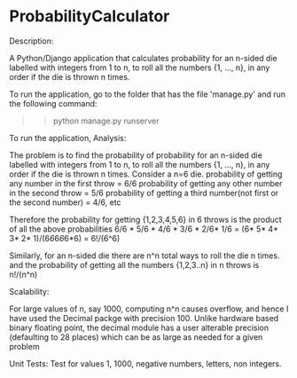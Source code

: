 # ProbabilityCalculator

Description:

A Python/Django application that calculates probability for an n-sided die labelled with integers from 1 to n, to roll all the numbers {1, ..., n}, in any order if the die is thrown n times.

To run the application, go to the folder that has the file 'manage.py' and run the following command:
>>python manage.py runserver

To run the application, 
Analysis:

The problem is to find the probability of probability for an n-sided die labelled with integers from 1 to n, to roll
all the numbers {1, ..., n}, in any order if the die is thrown n times.
Consider a n=6 die.
probability of getting any number in the first throw = 6/6
probability of getting any other number in the second throw  = 5/6
probability of getting a third number(not first or the second number) = 4/6, etc

Therefore the probability for getting {1,2,3,4,5,6} in 6 throws is the product of all the above probabilities
6/6 * 5/6 * 4/6 * 3/6 * 2/6* 1/6 = (6* 5* 4* 3* 2* 1)/(6*6*6*6*6*6) = 6!/(6^6)

Similarly, for an n-sided die there are n^n total ways to
roll the die n times.
and the probability of getting all the numbers {1,2,3..n} in n throws is
n!/(n^n)

Scalability:

For large values of n, say 1000, computing n^n causes overflow, and hence I have used the Decimal packge with precision 100.
Unlike hardware based binary floating point, the decimal module has a user alterable precision (defaulting to 28 places) which can be as large as needed for a given problem

Unit Tests:
Test for values 1, 1000, negative numbers, letters, non integers.

